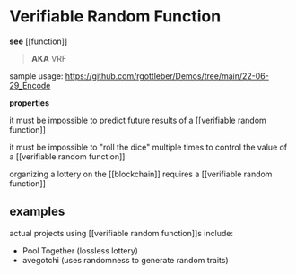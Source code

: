 # Verifiable Random Function

**see** [[function]]

> **AKA** VRF

sample usage: <https://github.com/rgottleber/Demos/tree/main/22-06-29_Encode>

**properties**

it must be impossible to predict future results of a [[verifiable random function]]

it must be impossible to "roll the dice" multiple times to control the value of a [[verifiable random function]]

organizing a lottery on the [[blockchain]] requires a [[verifiable random function]]

## examples

actual projects using [[verifiable random function]]s include:

- Pool Together (lossless lottery)
- avegotchi (uses randomness to generate random traits)
